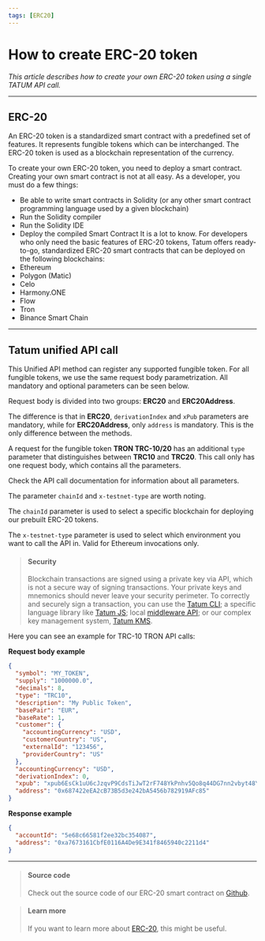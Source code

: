```yaml
---
tags: [ERC20]
---
```


# How to create ERC-20 token

*This article describes how to create your own ERC-20 token using a single TATUM API call.*



---

## ERC-20

An ERC-20 token is a standardized smart contract with a predefined set of features. It represents fungible tokens which can be interchanged. The ERC-20 token is used as a blockchain representation of the currency.

To create your own ERC-20 token, you need to deploy a smart contract. Creating your own smart contract is not at all easy. As a developer, you must do a few things:
- Be able to write smart contracts in Solidity (or any other smart contract programming language used by a given blockchain) 
- Run the Solidity compiler
- Run the Solidity IDE
- Deploy the compiled Smart Contract
It is a lot to know. For developers who only need the basic features of ERC-20 tokens, Tatum offers ready-to-go, standardized ERC-20 smart contracts that can be deployed on the following blockchains:
- Ethereum
- Polygon (Matic)
- Celo
- Harmony.ONE
- Flow
- Tron
- Binance Smart Chain

---

## Tatum unified API call

This Unified API method can register any supported fungible token. For all fungible tokens, we use the same request body parametrization. All mandatory and optional parameters can be seen below.

Request body is divided into two groups: **ERC20** and **ERC20Address**.

The difference is that in **ERC20**, `derivationIndex` and `xPub` parameters are mandatory, while for **ERC20Address**, only `address` is mandatory. This is the only difference between the methods.

A request for the fungible token **TRON TRC-10/20** has an additional `type` parameter that distinguishes between **TRC10** and **TRC20**. This call only has one request body, which contains all the parameters.

Check the API call documentation for information about all parameters. 

The parameter `chainId` and `x-testnet-type` are worth noting.

The `chainId` parameter is used to select a specific blockchain for deploying our prebuilt ERC-20 tokens.

The `x-testnet-type` parameter is used to select which environment you want to call the API in. Valid for Ethereum invocations only.

<!-- theme: warning -->
> #### Security
>
> Blockchain transactions are signed using a private key via API, which is not a secure way of signing transactions. Your private keys and mnemonics should never leave your security perimeter. To correctly and securely sign a transaction, you can use the [Tatum CLI](https://github.com/tatumio/tatum-cli); a specific language library like [Tatum JS](https://github.com/tatumio/tatum-js); local [middleware API](https://github.com/tatumio/tatum-middleware); or our complex key management system, [Tatum KMS](https://github.com/tatumio/tatum-kms).


Here you can see an example for TRC-10 TRON API calls:


**Request body example**
```json
{
  "symbol": "MY_TOKEN",
  "supply": "1000000.0",
  "decimals": 8,
  "type": "TRC10",
  "description": "My Public Token",
  "basePair": "EUR",
  "baseRate": 1,
  "customer": {
    "accountingCurrency": "USD",
    "customerCountry": "US",
    "externalId": "123456",
    "providerCountry": "US"
  },
  "accountingCurrency": "USD",
  "derivationIndex": 0,
  "xpub": "xpub6EsCk1uU6cJzqvP9CdsTiJwT2rF748YkPnhv5Qo8q44DG7nn2vbyt48YRsNSUYS44jFCW9gwvD9kLQu9AuqXpTpM1c5hgg9PsuBLdeNncid",
  "address": "0x687422eEA2cB73B5d3e242bA5456b782919AFc85"
}
```

**Response example**

```json
{
  "accountId": "5e68c66581f2ee32bc354087",
  "address": "0xa7673161CbfE0116A4De9E341f8465940c2211d4"
}
```

---
<!-- theme: info -->

>#### Source code
> Check out the source code of our ERC-20 smart contract on [Github](https://github.com/tatumio/tatum-middleware/blob/master/src/contracts/token.sol).

> #### Learn more
>If you want to learn more about [ERC-20](https://www.investopedia.com/news/what-erc20-and-what-does-it-mean-ethereum/), this might be useful. 
